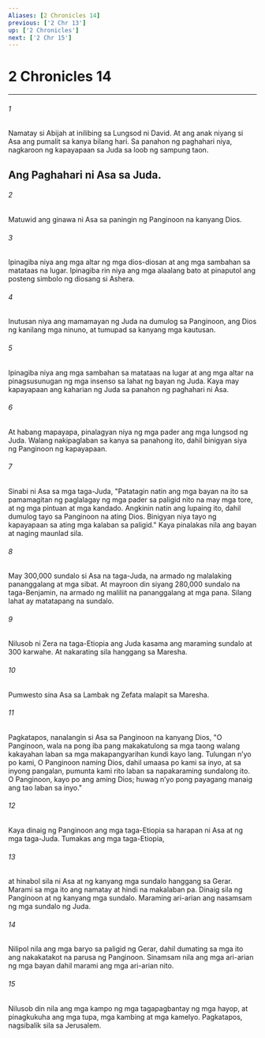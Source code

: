 ```yaml
---
Aliases: [2 Chronicles 14]
previous: ['2 Chr 13']
up: ['2 Chronicles']
next: ['2 Chr 15']
---
```

# 2 Chronicles 14

***






















###### 1 










Namatay si Abijah at inilibing sa Lungsod ni David. At ang anak niyang si Asa ang pumalit sa kanya bilang hari. Sa panahon ng paghahari niya, nagkaroon ng kapayapaan sa Juda sa loob ng sampung taon.

## Ang Paghahari ni Asa sa Juda. 





















###### 2 










Matuwid ang ginawa ni Asa sa paningin ng Panginoon na kanyang Dios. 





















###### 3 










Ipinagiba niya ang mga altar ng mga dios-diosan at ang mga sambahan sa matataas na lugar. Ipinagiba rin niya ang mga alaalang bato at pinaputol ang posteng simbolo ng diosang si Ashera. 





















###### 4 










Inutusan niya ang mamamayan ng Juda na dumulog sa Panginoon, ang Dios ng kanilang mga ninuno, at tumupad sa kanyang mga kautusan. 





















###### 5 










Ipinagiba niya ang mga sambahan sa matataas na lugar at ang mga altar na pinagsusunugan ng mga insenso sa lahat ng bayan ng Juda. Kaya may kapayapaan ang kaharian ng Juda sa panahon ng paghahari ni Asa. 





















###### 6 










At habang mapayapa, pinalagyan niya ng mga pader ang mga lungsod ng Juda. Walang nakipaglaban sa kanya sa panahong ito, dahil binigyan siya ng Panginoon ng kapayapaan. 





















###### 7 










Sinabi ni Asa sa mga taga-Juda, "Patatagin natin ang mga bayan na ito sa pamamagitan ng paglalagay ng mga pader sa paligid nito na may mga tore, at ng mga pintuan at mga kandado. Angkinin natin ang lupaing ito, dahil dumulog tayo sa Panginoon na ating Dios. Binigyan niya tayo ng kapayapaan sa ating mga kalaban sa paligid." Kaya pinalakas nila ang bayan at naging maunlad sila. 





















###### 8 










May 300,000 sundalo si Asa na taga-Juda, na armado ng malalaking pananggalang at mga sibat. At mayroon din siyang 280,000 sundalo na taga-Benjamin, na armado ng maliliit na pananggalang at mga pana. Silang lahat ay matatapang na sundalo. 





















###### 9 










Nilusob ni Zera na taga-Etiopia ang Juda kasama ang maraming sundalo at 300 karwahe. At nakarating sila hanggang sa Maresha. 





















###### 10 










Pumwesto sina Asa sa Lambak ng Zefata malapit sa Maresha. 





















###### 11 










Pagkatapos, nanalangin si Asa sa Panginoon na kanyang Dios, "O Panginoon, wala na pong iba pang makakatulong sa mga taong walang kakayahan laban sa mga makapangyarihan kundi kayo lang. Tulungan nʼyo po kami, O Panginoon naming Dios, dahil umaasa po kami sa inyo, at sa inyong pangalan, pumunta kami rito laban sa napakaraming sundalong ito. O Panginoon, kayo po ang aming Dios; huwag nʼyo pong payagang manaig ang tao laban sa inyo." 





















###### 12 










Kaya dinaig ng Panginoon ang mga taga-Etiopia sa harapan ni Asa at ng mga taga-Juda. Tumakas ang mga taga-Etiopia, 





















###### 13 










at hinabol sila ni Asa at ng kanyang mga sundalo hanggang sa Gerar. Marami sa mga ito ang namatay at hindi na makalaban pa. Dinaig sila ng Panginoon at ng kanyang mga sundalo. Maraming ari-arian ang nasamsam ng mga sundalo ng Juda. 





















###### 14 










Nilipol nila ang mga baryo sa paligid ng Gerar, dahil dumating sa mga ito ang nakakatakot na parusa ng Panginoon. Sinamsam nila ang mga ari-arian ng mga bayan dahil marami ang mga ari-arian nito. 





















###### 15 










Nilusob din nila ang mga kampo ng mga tagapagbantay ng mga hayop, at pinagkukuha ang mga tupa, mga kambing at mga kamelyo. Pagkatapos, nagsibalik sila sa Jerusalem.
